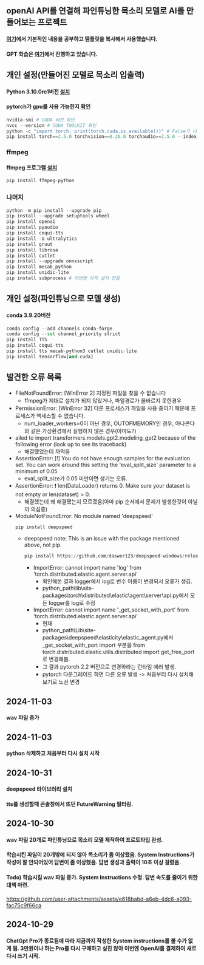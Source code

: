 ## openAI API를 연결해 파인튜닝한 목소리 모델로 AI를 만들어보는 프로젝트
#### [여기](https://sesang06.tistory.com/216)에서 기본적인 내용을 공부하고 템플릿을 복사해서 사용했습니다.
#### GPT 학습은 [여기](https://github.com/ered1228/AI_Frieren)에서 진행하고 있습니다.

## 개인 설정(만들어진 모델로 목소리 입출력)
#### Python 3.10.0rc1버전 [설치](https://www.python.org/ftp/python/3.10.0/python-3.10.0rc1-amd64.exe)
#### pytorch가 gpu를 사용 가능한지 [확인](https://like-grapejuice.tistory.com/401)
``` python
nvidia-smi # CUDA 버전 확인
nvcc --version # CUDA TOOLKIT 확인
python -c "import torch; print(torch.cuda.is_available())" # False가 나오는 경우 자신의 NVIDIA가 지원하는 버전의 CUDA 설치.
pip install torch==2.5.0 torchvision==0.20.0 torchaudio==2.5.0 --index-url https://download.pytorch.org/whl/cu118 # CUDA 11.8 버전
```

### ffmpeg
#### ffmpeg 프로그램 [설치](https://onlytojay.medium.com/%ED%8C%8C%EC%9D%B4%EC%8D%AC%EC%9C%BC%EB%A1%9C-ffmpeg-a0f1b3fae819)
``` python
pip install ffmpeg-python
```

### 나머지
``` python
python -m pip install --upgrade pip
pip install --upgrade setuptools wheel
pip install openai
pip install pyaudio
pip install coqui-tts
pip install -U ultralytics
pip install gruut
pip install librosa
pip install cutlet
pip install --upgrade onnxscript
pip install mecab_python
pip install unidic-lite
pip install subprocess # 이번엔 아직 설치 안함
```

## 개인 설정(파인튜닝으로 모델 생성)
#### conda 3.9.20버전
```python
conda config --add channels conda-forge
conda config --set channel_priority strict
pip install TTS
pip install coqui-tts
pip install tts mecab-python3 cutlet unidic-lite
pip install tensorflow[and-cuda]
```

## 발견한 오류 목록
- FileNotFoundError: [WinError 2] 지정된 파일을 찾을 수 없습니다
  - ffmpeg가 제대로 설치가 되지 않았거나, 파일경로가 올바르지 못한경우
- PermissionError: [WinError 32] 다른 프로세스가 파일을 사용 중이기 때문에 프로세스가 액세스할 수 없습니다.
  - num_loader_workers=0이 아닌 경우, OUTOFMEMORY인 경우, 아나콘다와 같은 가상환경에서 실행하지 않은 경우(아마도?)
- ailed to import transformers.models.gpt2.modeling_gpt2 because of the following error (look up to see its traceback)
  - 해결했었는데 까먹음
- AssertionError:  [!] You do not have enough samples for the evaluation set. You can work around this setting the 'eval_split_size' parameter to a minimum of 0.05
  - eval_split_size가 0.05 미만이면 생기는 오류.
- AssertionError:  ❗ len(DataLoader) returns 0. Make sure your dataset is not empty or len(dataset) > 0.
  - 해결했는데 왜 해결됐는지 모르겠음(아마 pip 순서에서 문제가 발생한것이 아닐까 의심중)
- ModuleNotFoundError: No module named 'deepspeed'
  ```python
  pip install deepspeed
  ```
  - deepspeed note: This is an issue with the package mentioned above, not pip.
    ```python
    pip install https://github.com/daswer123/deepspeed-windows/releases/download/13.1/deepspeed-0.13.1+cu118-cp310-cp310-win_amd64.whl
    ```
      - ImportError: cannot import name 'log' from 'torch.distributed.elastic.agent.server.api'
        - 확인해본 결과 logger에서 log로 변수 이름이 변경되서 오류가 생김.
        -  python_path\lib\site-packages\torch\distributed\elastic\agent\server\api.py에서 모든 logger를 log로 수정
      - ImportError: cannot import name '_get_socket_with_port' from 'torch.distributed.elastic.agent.server.api'
        - 현재  
        -  python_path\Lib\site-packages\deepspeed\elasticity\elastic_agent.py에서 _get_socket_with_port import 부분을 from torch.distributed.elastic.utils.distributed import get_free_port로 변경해봄.
        - 그 결과 pytorch 2.2 버전으로 변경하라는 런타임 에러 발생.
        - pytorch 다운그레이드 하면 다른 오류 발생 -> 처음부터 다시 설치해보기로 노선 변경

## 2024-11-03
#### wav 파일 증가

## 2024-11-03
#### python 삭제하고 처음부터 다시 설치 시작

## 2024-10-31
#### deepspeed 라이브러리 설치
#### tts를 생성할때 콘솔창에서 뜨던 FutureWarning 필터링.

## 2024-10-30 
#### wav 파일 20개로 파인튜닝으로 목소리 모델 제작하여 프로토타입 완성.
#### 학습시킨 파일이 20개밖에 되지 않아 목소리가 좀 이상했음. System Instructions가 작성이 잘 안되어있어 답변이 좀 이상했음. 답변 생성과 출력이 10초 이상 걸렸음.
#### Todo) 학습시킬 wav 파일 증가. System Instructions 수정. 답변 속도를 줄이기 위한 대책 마련.
https://github.com/user-attachments/assets/e618babd-a6eb-4dc6-a093-fac75c9f66ca

## 2024-10-29
#### ChatGpt Pro가 종료됨에 따라 지금까지 작성한 System instructions를 볼 수가 없게 됨. 3만원이나 하는 Pro를 다시 구매하고 싶진 않아 이번엔 OpenAI를 결제하여 새로 다시 쓰기 시작.
